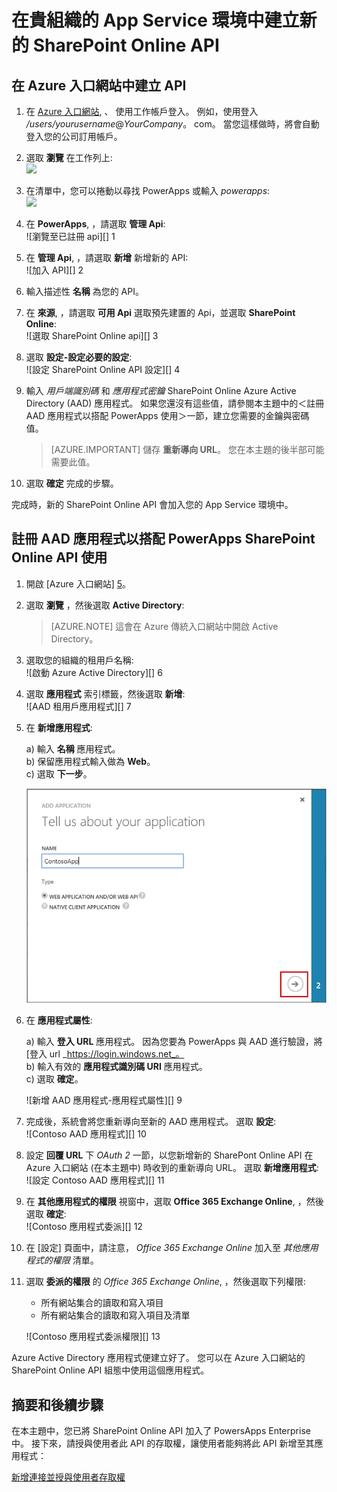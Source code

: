 <properties
    pageTitle="將 SharePoint Online API 加入 PowerApps Enterprise | Microsoft Azure"
    description="在貴組織的 App Service 環境中建立或設定新的 SharePoint Online API"
    services=""
    suite="powerapps"
    documentationCenter="" 
    authors="rajeshramabathiran"
    manager="dwrede"
    editor=""/>

<tags
   ms.service="powerapps"
   ms.devlang="na"
   ms.topic="article"
   ms.tgt_pltfrm="na"
   ms.workload="na" 
   ms.date="11/25/2015"
   ms.author="litran"/>

# 在貴組織的 App Service 環境中建立新的 SharePoint Online API

## 在 Azure 入口網站中建立 API

1. 在 [Azure 入口網站](https://portal.azure.com/), 、 使用工作帳戶登入。 例如，使用登入 */users/yourusername*@*YourCompany*。 com。 當您這樣做時，將會自動登入您的公司訂用帳戶。
 
2. 選取 **瀏覽** 在工作列上:  
![][14]

3. 在清單中，您可以捲動以尋找 PowerApps 或輸入 *powerapps*:  
![][15]  

4. 在 **PowerApps**, ，請選取 **管理 Api**:  
![瀏覽至已註冊 api][] 1

5. 在 **管理 Api**, ，請選取 **新增** 新增新的 API:  
![加入 API][] 2

6. 輸入描述性 **名稱** 為您的 API。  
    
7. 在 **來源**, ，請選取 **可用 Api** 選取預先建置的 Api，並選取 **SharePoint Online**:  
![選取 SharePoint Online api][] 3

8. 選取 **設定-設定必要的設定**:  
![設定 SharePoint Online API 設定][] 4

9. 輸入 *用戶端識別碼* 和 *應用程式密鑰* SharePoint Online Azure Active Directory (AAD) 應用程式。 如果您還沒有這些值，請參閱本主題中的＜註冊 AAD 應用程式以搭配 PowerApps 使用＞一節，建立您需要的金鑰與密碼值。  

    > [AZURE.IMPORTANT] 儲存 **重新導向 URL**。 您在本主題的後半部可能需要此值。

10. 選取 **確定** 完成的步驟。

完成時，新的 SharePoint Online API 會加入您的 App Service 環境中。


## 註冊 AAD 應用程式以搭配 PowerApps SharePoint Online API 使用

1. 開啟 [Azure 入口網站] [5]。

2. 選取 **瀏覽** ，然後選取 **Active Directory**:  

    > [AZURE.NOTE] 這會在 Azure 傳統入口網站中開啟 Active Directory。  

3. 選取您的組織的租用戶名稱:  
![啟動 Azure Active Directory][] 6

4. 選取 **應用程式** 索引標籤，然後選取 **新增**:  
![AAD 租用戶應用程式][] 7

5. 在 **新增應用程式**:  

    a) 輸入 **名稱** 應用程式。  
    b) 保留應用程式輸入做為 **Web**。  
    c) 選取 **下一步**。


    ![Add AAD application - app info][8]

6. 在 **應用程式屬性**:  

    a) 輸入 **登入 URL** 應用程式。  因為您要為 PowerApps 與 AAD 進行驗證，將 [登入 url _https://login.windows.net_。  
    b) 輸入有效的 **應用程式識別碼 URI** 應用程式。  
    c) 選取 **確定**。  

    ![新增 AAD 應用程式-應用程式屬性][] 9

7. 完成後，系統會將您重新導向至新的 AAD 應用程式。 選取 **設定**:  
![Contoso AAD 應用程式][] 10

8. 設定 **回覆 URL** 下 _OAuth 2_ 一節，以您新增新的 SharePont Online API 在 Azure 入口網站 (在本主題中) 時收到的重新導向 URL。 選取 **新增應用程式**:  
![設定 Contoso AAD 應用程式][] 11

9. 在 **其他應用程式的權限** 視窗中，選取 **Office 365 Exchange Online**, ，然後選取 **確定**:  
![Contoso 應用程式委派][] 12

10. 在 [設定] 頁面中，請注意， _Office 365 Exchange Online_ 加入至 _其他應用程式的權限_ 清單。

11. 選取 **委派的權限** 的 _Office 365 Exchange Online_, ，然後選取下列權限:  

    - 所有網站集合的讀取和寫入項目
    - 所有網站集合的讀取和寫入項目及清單

    ![Contoso 應用程式委派權限][] 13

Azure Active Directory 應用程式便建立好了。 您可以在 Azure 入口網站的 SharePoint Online API 組態中使用這個應用程式。 

## 摘要和後續步驟
在本主題中，您已將 SharePoint Online API 加入了 PowersApps Enterprise 中。 接下來，請授與使用者此 API 的存取權，讓使用者能夠將此 API 新增至其應用程式： 

[新增連接並授與使用者存取權](powerapps-manage-api-connection-user-access.md)

<!--References-->
[1]: ./media/powerapps-create-api-sharepointonline/browse-to-registered-apis.PNG
[2]: ./media/powerapps-create-api-sharepointonline/add-api.PNG
[3]: ./media/powerapps-create-api-sharepointonline/select-sharepointonline-api.PNG
[4]: ./media/powerapps-create-api-sharepointonline/configure-sharepointonline-api.PNG
[5]: https://portal.azure.com
[6]: ./media/powerapps-create-api-sharepointonline/launch-aad.PNG
[7]: ./media/powerapps-create-api-sharepointonline/aad-tenant-applications.PNG
[8]: ./media/powerapps-create-api-sharepointonline/aad-tenant-applications-add-appinfo.PNG
[9]: ./media/powerapps-create-api-sharepointonline/aad-tenant-applications-add-app-properties.PNG
[10]: ./media/powerapps-create-api-sharepointonline/contoso-aad-app.PNG
[11]: ./media/powerapps-create-api-sharepointonline/contoso-aad-app-configure.PNG
[12]: ./media/powerapps-create-api-sharepointonline/contoso-aad-app-delegate-sharepointonline.PNG
[13]: ./media/powerapps-create-api-sharepointonline/contoso-aad-app-delegate-sharepointonline-permissions.PNG
[14]: ./media/powerapps-create-api-sharepointonline/browseall.png
[15]: ./media/powerapps-create-api-sharepointonline/allresources.png
